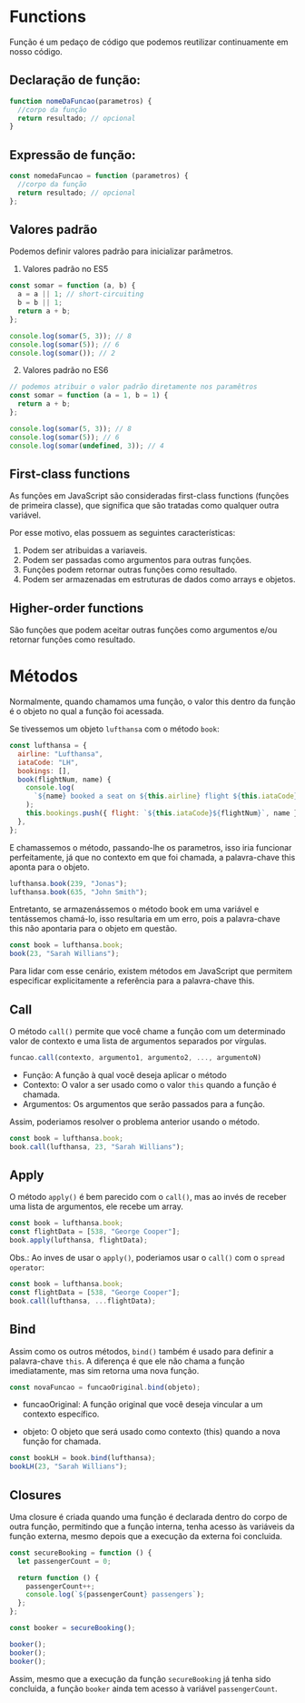 # Functions

Função é um pedaço de código que podemos reutilizar continuamente em nosso código.

## Declaração de função:

```javascript
function nomeDaFuncao(parametros) {
  //corpo da função
  return resultado; // opcional
}
```

## Expressão de função:

```javascript
const nomedaFuncao = function (parametros) {
  //corpo da função
  return resultado; // opcional
};
```

## Valores padrão

Podemos definir valores padrão para inicializar parâmetros.

1. Valores padrão no ES5

```javascript
const somar = function (a, b) {
  a = a || 1; // short-circuiting
  b = b || 1;
  return a + b;
};

console.log(somar(5, 3)); // 8
console.log(somar(5)); // 6
console.log(somar()); // 2
```

2. Valores padrão no ES6

```javascript
// podemos atribuir o valor padrão diretamente nos paramêtros
const somar = function (a = 1, b = 1) {
  return a + b;
};

console.log(somar(5, 3)); // 8
console.log(somar(5)); // 6
console.log(somar(undefined, 3)); // 4
```

## First-class functions

As funções em JavaScript são consideradas first-class functions (funções de primeira classe), que significa que são tratadas como qualquer outra variável.

Por esse motivo, elas possuem as seguintes características:

1. Podem ser atribuidas a variaveis.
2. Podem ser passadas como argumentos para outras funções.
3. Funções podem retornar outras funções como resultado.
4. Podem ser armazenadas em estruturas de dados como arrays e objetos.

## Higher-order functions

São funções que podem aceitar outras funções como argumentos e/ou retornar funções como resultado.

# Métodos

Normalmente, quando chamamos uma função, o valor this dentro da função é o objeto no qual a função foi acessada.

Se tivessemos um objeto `lufthansa` com o método `book`:

```javascript
const lufthansa = {
  airline: "Lufthansa",
  iataCode: "LH",
  bookings: [],
  book(flightNum, name) {
    console.log(
      `${name} booked a seat on ${this.airline} flight ${this.iataCode}${flightNum}`
    );
    this.bookings.push({ flight: `${this.iataCode}${flightNum}`, name });
  },
};
```

E chamassemos o método, passando-lhe os parametros, isso iria funcionar perfeitamente, já que no contexto em que foi chamada, a palavra-chave this aponta para o objeto.

```javascript
lufthansa.book(239, "Jonas");
lufthansa.book(635, "John Smith");
```

Entretanto, se armazenássemos o método book em uma variável e tentássemos chamá-lo, isso resultaria em um erro, pois a palavra-chave this não apontaria para o objeto em questão.

```javascript
const book = lufthansa.book;
book(23, "Sarah Willians");
```

Para lidar com esse cenário, existem métodos em JavaScript que permitem especificar explicitamente a referência para a palavra-chave this.

## Call

O método `call()` permite que você chame a função com um determinado valor de contexto e uma lista de argumentos separados por vírgulas.

```javascript
funcao.call(contexto, argumento1, argumento2, ..., argumentoN)
```

- Função: A função à qual você deseja aplicar o método
- Contexto: O valor a ser usado como o valor `this` quando a função é chamada.
- Argumentos: Os argumentos que serão passados para a função.

Assim, poderiamos resolver o problema anterior usando o método.

```javascript
const book = lufthansa.book;
book.call(lufthansa, 23, "Sarah Willians");
```

## Apply

O método `apply()` é bem parecido com o `call()`, mas ao invés de receber uma lista de argumentos, ele recebe um array.

```javascript
const book = lufthansa.book;
const flightData = [538, "George Cooper"];
book.apply(lufthansa, flightData);
```

Obs.: Ao inves de usar o `apply()`, poderiamos usar o `call()` com o `spread operator`:

```javascript
const book = lufthansa.book;
const flightData = [538, "George Cooper"];
book.call(lufthansa, ...flightData);
```

## Bind

Assim como os outros métodos, `bind()` também é usado para definir a palavra-chave `this`. A diferença é que ele não chama a função imediatamente, mas sim retorna uma nova função.

```javascript
const novaFuncao = funcaoOriginal.bind(objeto);
```

- funcaoOriginal: A função original que você deseja vincular a um contexto específico.

- objeto: O objeto que será usado como contexto (this) quando a nova função for chamada.

```javascript
const bookLH = book.bind(lufthansa);
bookLH(23, "Sarah Willians");
```

## Closures

Uma closure é criada quando uma função é declarada dentro do corpo de outra função, permitindo que a função interna, tenha acesso às variáveis da função externa, mesmo depois que a execução da externa foi concluida.

```javascript
const secureBooking = function () {
  let passengerCount = 0;

  return function () {
    passengerCount++;
    console.log(`${passengerCount} passengers`);
  };
};

const booker = secureBooking();

booker();
booker();
booker();
```

Assim, mesmo que a execução da função `secureBooking` já tenha sido concluida, a função `booker` ainda tem acesso à variável `passengerCount`.
